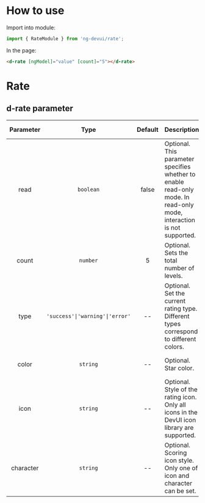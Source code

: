 # How to use
Import into module:
```ts
import { RateModule } from 'ng-devui/rate';
```

In the page:
```html
<d-rate [ngModel]="value" [count]="5"></d-rate>
```
# Rate

## d-rate parameter

| Parameter | Type | Default | Description | Jump to Demo |
| :-------: | :-----------------------------: | :---: | :------------------------------------------------------- | ------------------------------------------------------ |
| read | `boolean` | false | Optional. This parameter specifies whether to enable read-only mode. In read-only mode, interaction is not supported. | [Read-only Mode](demo#read-only-mode) |
| count | `number` | 5 | Optional. Sets the total number of levels. | [Read-only Mode](demo#read-only-mode) |
| type | `'success'\|'warning'\|'error'` | -- | Optional. Set the current rating type. Different types correspond to different colors. | [Use the type parameter](demo#using-the-type-parameter) |
| color | `string` | -- | Optional. Star color. | [Dynamic Mode-Custom](demo#dynamic-mode-Custom) |
| icon | `string` | -- | Optional. Style of the rating icon. Only all icons in the DevUI icon library are supported. | [Dynamic Mode](demo#dynamic-mode) |
| character | `string` | -- | Optional. Scoring icon style. Only one of icon and character can be set. | [Dynamic Mode-Custom](demo#dynamic-mode-Custom) |
